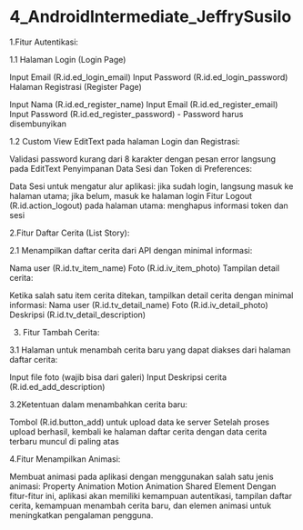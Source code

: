 # 4_AndroidIntermediate_JeffrySusilo

1.Fitur Autentikasi:

1.1 Halaman Login (Login Page)

  Input Email (R.id.ed_login_email)
  Input Password (R.id.ed_login_password)
  Halaman Registrasi (Register Page)
  
  Input Nama (R.id.ed_register_name)
  Input Email (R.id.ed_register_email)
  Input Password (R.id.ed_register_password) - Password harus disembunyikan

1.2 Custom View EditText pada halaman Login dan Registrasi:

  Validasi password kurang dari 8 karakter dengan pesan error langsung pada EditText
  Penyimpanan Data Sesi dan Token di Preferences:
  
  Data Sesi untuk mengatur alur aplikasi: jika sudah login, langsung masuk ke halaman utama; jika belum, masuk ke halaman login
  Fitur Logout (R.id.action_logout) pada halaman utama: menghapus informasi token dan sesi

2.Fitur Daftar Cerita (List Story):

2.1 Menampilkan daftar cerita dari API dengan minimal informasi:

  Nama user (R.id.tv_item_name)
  Foto (R.id.iv_item_photo)
  Tampilan detail cerita:
  
  Ketika salah satu item cerita ditekan, tampilkan detail cerita dengan minimal informasi:
  Nama user (R.id.tv_detail_name)
  Foto (R.id.iv_detail_photo)
  Deskripsi (R.id.tv_detail_description)

3. Fitur Tambah Cerita:

3.1 Halaman untuk menambah cerita baru yang dapat diakses dari halaman daftar cerita:

  Input file foto (wajib bisa dari galeri)
  Input Deskripsi cerita (R.id.ed_add_description)

3.2Ketentuan dalam menambahkan cerita baru:

  Tombol (R.id.button_add) untuk upload data ke server
  Setelah proses upload berhasil, kembali ke halaman daftar cerita dengan data cerita terbaru muncul di paling atas

4.Fitur Menampilkan Animasi:

Membuat animasi pada aplikasi dengan menggunakan salah satu jenis animasi:
Property Animation
Motion Animation
Shared Element
Dengan fitur-fitur ini, aplikasi akan memiliki kemampuan autentikasi, tampilan daftar cerita, kemampuan menambah cerita baru, dan elemen animasi untuk meningkatkan pengalaman pengguna.




